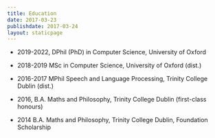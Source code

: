 ```yaml
---
title: Education
date: 2017-03-23
publishdate: 2017-03-24
layout: staticpage
---
```


- 2019-2022, DPhil (PhD) in Computer Science, University of Oxford

- 2018-2019 MSc in Computer Science, University of Oxford (dist.) 

- 2016-2017 MPhil Speech and Language Processing, Trinity College Dublin (dist.) 

- 2016, B.A. Maths and Philosophy, Trinity College Dublin (first-class honours)
 
- 2014 B.A. Maths and Philosophy, Trinity College Dublin, Foundation Scholarship 

